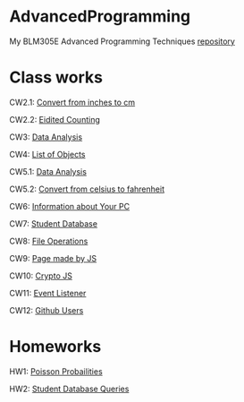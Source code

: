 # AdvancedProgramming

My BLM305E Advanced Programming Techniques [repository](https://github.com/moaazgab/AdvancedProgramming)

# Class works

CW2.1: [Convert from inches to cm](https://moaazgab.github.io/AdvancedProgramming/ClassWork/CW2/ConvertFromtoInc.html)

CW2.2: [Eidited Counting](https://moaazgab.github.io/AdvancedProgramming/ClassWork/CW2/Eidited%20Counting.html)

CW3: [Data Analysis](https://moaazgab.github.io/AdvancedProgramming/ClassWork/CW3/chap4.html)

CW4: [List of Objects](https://moaazgab.github.io/AdvancedProgramming/ClassWork/CW4/ObjectList.html)

CW5.1: [Data Analysis](https://moaazgab.github.io/AdvancedProgramming/ClassWork/CW5/chap4.html)

CW5.2: [Convert from celsius to fahrenheit](https://moaazgab.github.io/AdvancedProgramming/ClassWork/CW5/ConvertFromFahrenheitToCelsius.html)

CW6: [Information about Your PC](https://moaazgab.github.io/AdvancedProgramming/ClassWork/CW6/CW6.html)

CW7: [Student Database](https://moaazgab.github.io/AdvancedProgramming/ClassWork/CW7/Students.html)

CW8: [File Operations](https://moaazgab.github.io/AdvancedProgramming/ClassWork/CW8/Files%20Operations.html)

CW9: [Page made by JS](https://moaazgab.github.io/AdvancedProgramming/ClassWork/CW9/html_page_made_by_js.html)

CW10: [Crypto JS](https://moaazgab.github.io/AdvancedProgramming/ClassWork/CW10/CryptoJS.html)

CW11: [Event Listener](https://moaazgab.github.io/AdvancedProgramming/ClassWork/CW11/EventListner.html)

CW12: [Github Users](https://moaazgab.github.io/AdvancedProgramming/ClassWork/CW12/Github%20Users.html)

# Homeworks

HW1: [Poisson Probailities](https://moaazgab.github.io/AdvancedProgramming/HomeWork/HW1/Poisson%20Probailities.html)

HW2: [Student Database Queries](https://moaazgab.github.io/AdvancedProgramming/HomeWork/HW2/Database%20and%20timing.html)
